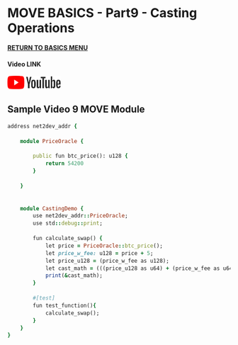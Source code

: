 # MOVE BASICS - Part9 - Casting Operations

<a href="https://github.com/net2devcrypto/MOVE-Smart-Contracts/tree/main/index/BASICS"><b>RETURN TO BASICS MENU</b></a>

<h4>Video LINK</h4>
<a href="https://youtu.be/CIMTTwVfL4A" target="_blank"><img src="https://github.com/net2devcrypto/misc/blob/main/ytlogo2.png" width="120" height="30"></a>

## Sample Video 9 MOVE Module

```ruby
address net2dev_addr {

    module PriceOracle {

        public fun btc_price(): u128 {
            return 54200
        }

    }


    module CastingDemo {
        use net2dev_addr::PriceOracle;
        use std::debug::print;

        fun calculate_swap() {
            let price = PriceOracle::btc_price();
            let price_w_fee: u128 = price + 5;
            let price_u128 = (price_w_fee as u128);
            let cast_math = (((price_u128 as u64) + (price_w_fee as u64)) as u128);
            print(&cast_math);
        }

        #[test]
        fun test_function(){
            calculate_swap();
        }
    }
}
```
